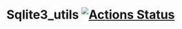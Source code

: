 # Sqlite3_utils [![Actions Status](https://github.com/c-cube/sqlite3_utils/workflows/build/badge.svg)](https://github.com/c-cube/sqlite3_utils/actions)
